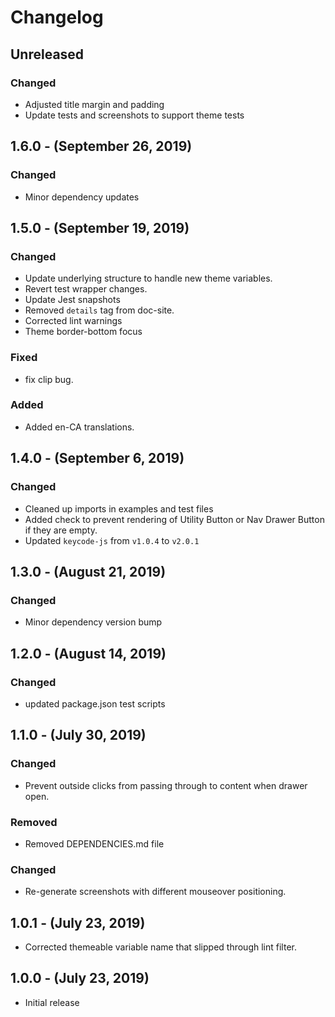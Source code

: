 Changelog
=========

Unreleased
----------
### Changed
* Adjusted title margin and padding
* Update tests and screenshots to support theme tests

1.6.0 - (September 26, 2019)
------------------
### Changed
* Minor dependency updates

1.5.0 - (September 19, 2019)
------------------
### Changed
* Update underlying structure to handle new theme variables.
* Revert test wrapper changes.
* Update Jest snapshots
* Removed `details` tag from doc-site.
* Corrected lint warnings
* Theme border-bottom focus

### Fixed
* fix clip bug.

### Added
* Added en-CA translations.

1.4.0 - (September 6, 2019)
------------------
### Changed
* Cleaned up imports in examples and test files
* Added check to prevent rendering of Utility Button or Nav Drawer Button if they are empty.
* Updated `keycode-js` from `v1.0.4` to `v2.0.1`

1.3.0 - (August 21, 2019)
------------------
### Changed
* Minor dependency version bump

1.2.0 - (August 14, 2019)
------------------
### Changed
* updated package.json test scripts

1.1.0 - (July 30, 2019)
------------------
### Changed
* Prevent outside clicks from passing through to content when drawer open.

### Removed
* Removed DEPENDENCIES.md file

### Changed
* Re-generate screenshots with different mouseover positioning.

1.0.1 - (July 23, 2019)
------------------
* Corrected themeable variable name that slipped through lint filter.

1.0.0 - (July 23, 2019)
------------------
* Initial release
